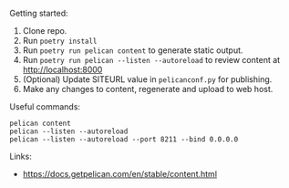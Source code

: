 Getting started:

1. Clone repo.
1. Run `poetry install`
1. Run `poetry run pelican content` to generate static output.
1. Run `poetry run pelican --listen --autoreload` to review content at <http://localhost:8000>
1. (Optional) Update SITEURL value in `pelicanconf.py` for publishing.
1. Make any changes to content, regenerate and upload to web host.

Useful commands:

    pelican content
    pelican --listen --autoreload
    pelican --listen --autoreload --port 8211 --bind 0.0.0.0

Links:

- https://docs.getpelican.com/en/stable/content.html
